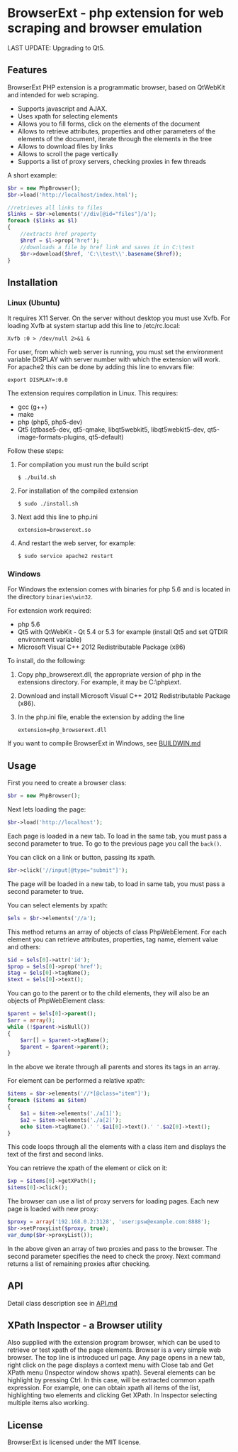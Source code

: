 BrowserExt - php extension for web scraping and browser emulation
=================================================================

LAST UPDATE: Upgrading to Qt5.


Features
--------

BrowserExt PHP extension is a programmatic browser, based on QtWebKit
and intended for web scraping.

+ Supports javascript and AJAX.
+ Uses xpath for selecting elements
+ Allows you to fill forms, click on the elements of the document
+ Allows to retrieve attributes, properties and other parameters
  of the elements of the document, iterate through the elements in the tree
+ Allows to download files by links
+ Allows to scroll the page vertically
+ Supports a list of proxy servers, checking proxies in few threads

A short example:

```php
$br = new PhpBrowser();
$br->load('http://localhost/index.html');

//retrieves all links to files
$links = $br->elements('//div[@id="files"]/a');
foreach ($links as $l)
{
    //extracts href property
    $href = $l->prop('href');
    //downloads a file by href link and saves it in С:\test
    $br->download($href, 'C:\\test\\'.basename($href));
}
```


Installation
------------

### Linux (Ubuntu)

It requires X11 Server. On the server without desktop you must use Xvfb.
For loading Xvfb at system startup add this line to /etc/rc.local:

`Xvfb :0 > /dev/null 2>&1 &`

For user, from which web server is running, you must set 
the environment variable DISPLAY with server number with which
the extension will work. For apache2 this can be done by adding
this line to envvars file:

`export DISPLAY=:0.0`


The extension requires compilation in Linux. This requires:

+ gcc (g++)
+ make
+ php (php5, php5-dev)
+ Qt5 (qtbase5-dev, qt5-qmake, libqt5webkit5, libqt5webkit5-dev, qt5-image-formats-plugins, qt5-default)

Follow these steps:

1.  For compilation you must run the build script

    `$ ./build.sh`

2.  For installation of the compiled extension

    `$ sudo ./install.sh`

3.  Next add this line to php.ini

    `extension=browserext.so`

4.  And restart the web server, for example:

    `$ sudo service apache2 restart`


### Windows

For Windows the extension comes with binaries for php 5.6
and is located in the directory `binaries\win32`.

For extension work required:

+ php 5.6
+ Qt5 with QtWebKit - Qt 5.4 or 5.3 for example (install Qt5 and set QTDIR environment variable)
+ Microsoft Visual C++ 2012 Redistributable Package (x86)

To install, do the following:

1.  Copy php_browserext.dll, the appropriate version of php 
    in the extensions directory. For example, it may be C:\php\ext.

2.  Download and install Microsoft Visual C++ 2012 Redistributable
    Package (x86).

3.  In the php.ini file, enable the extension by adding the line
    
    `extension=php_browserext.dll`


If you want to compile BrowserExt in Windows, see
[BUILDWIN.md](docs/BUILDWIN.md)



Usage
-----

First you need to create a browser class:

```php
$br = new PhpBrowser();
```

Next lets loading the page:

```php
$br->load('http://localhost');
```

Each page is loaded in a new tab. To load in the same tab,
you must pass a second parameter to true.
To go to the previous page you call the `back()`.

You can click on a link or button, passing its xpath.

```php
$br->click('//input[@type="submit"]');  
```

The page will be loaded in a new tab, to load in same tab,
you must pass a second parameter to true.

You can select elements by xpath:

```php
$els = $br->elements('//a');
```

This method returns an array of objects of class PhpWebElement.
For each element you can retrieve attributes, properties, tag name,
element value and others:

```php
$id = $els[0]->attr('id');
$prop = $els[0]->prop('href');
$tag = $els[0]->tagName();
$text = $els[0]->text();
```

You can go to the parent or to the child elements, they will
also be an objects of PhpWebElement class:

```php
$parent = $els[0]->parent();
$arr = array();
while (!$parent->isNull())
{
    $arr[] = $parent->tagName();
    $parent = $parent->parent();
}
```

In the above we iterate through all parents and stores its tags in an array.

For element can be performed a relative xpath:

```php
$items = $br->elements('//*[@class="item"]');
foreach ($items as $item)
{
    $a1 = $item->elements('./a[1]');
    $a2 = $item->elements('./a[2]');
    echo $item->tagName().' '.$a1[0]->text().' '.$a2[0]->text();
}
```

This code loops through all the elements with a class item and
displays the text of the first and second links.

You can retrieve the xpath of the element or click on it:

```php
$xp = $items[0]->getXPath();
$items[0]->click();
```

The browser can use a list of proxy servers for loading pages.
Each new page is loaded with new proxy:

```php
$proxy = array('192.168.0.2:3128', 'user:psw@example.com:8888');
$br->setProxyList($proxy, true);
var_dump($br->proxyList());
```

In the above given an array of two proxies and pass to the browser.
The second parameter specifies the need to check the proxy. Next command
returns a list of remaining proxies after checking.



API
---

Detail class description see in [API.md](docs/API.md)



XPath Inspector - a Browser utility
-----------------------------------

Also supplied with the extension program browser, which can be
used to retrieve or test xpath of the page elements.
Browser is a very simple web browser. The top line is introduced url page.
Any page opens in a new tab, right click on the page
displays a context menu with Close tab and Get XPath menu 
(Inspector window shows xpath). Several elements can be
highlight by pressing Ctrl. In this case, will be extracted common xpath
expression. For example, one can obtain xpath all items of the list,
highlighting two elements and clicking Get XPath. In Inspector selecting
multiple items also working.


License
-------

BrowserExt is licensed under the MIT license.

